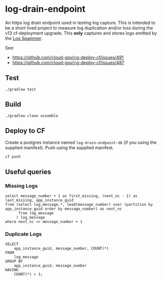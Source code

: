 # log-drain-endpoint

An https log drain endpoint used in testing log capture. This is intended to be a short lived project to measure log duplication and/or loss during the v13 cf-deployment upgrade. This **only** captures and stores logs emitted by the [Log Spammer](https://github.com/cloud-gov/log-spammer).

See:
- https://github.com/cloud-gov/cg-deploy-cf/issues/491
- https://github.com/cloud-gov/cg-deploy-cf/issues/487

## Test

```
./gradlew test
```

## Build

```
./gradlew clean assemble
```

## Deploy to CF

Create a postgres instance named `log-drain-endpoint-db` (if you using the supplied manifest). Push using the supplied manifest.

```
cf push
```

## Useful queries



### Missing Logs

```
select message_number + 1 as first_missing, (next_nc - 1) as last_missing, app_instance_guid
from (select log_message.*, lead(message_number) over (partition by app_instance_guid order by message_number) as next_nc
      from log_message
     ) log_message
where next_nc <> message_number + 1
```

### Duplicate Logs

```
SELECT
    app_instance_guid, message_number, COUNT(*)
FROM
    log_message
GROUP BY
    app_instance_guid, message_number
HAVING 
    COUNT(*) > 1;
```
